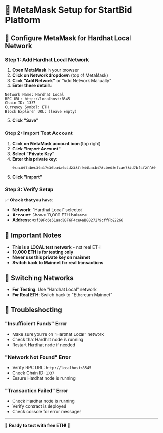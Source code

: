 # 🔗 MetaMask Setup for StartBid Platform

## 🎯 **Configure MetaMask for Hardhat Local Network**

### **Step 1: Add Hardhat Local Network**

1. **Open MetaMask** in your browser
2. **Click on Network dropdown** (top of MetaMask)
3. **Click "Add Network"** or "Add Network Manually"
4. **Enter these details**:

```
Network Name: Hardhat Local
RPC URL: http://localhost:8545
Chain ID: 1337
Currency Symbol: ETH
Block Explorer URL: (leave empty)
```

5. **Click "Save"**

### **Step 2: Import Test Account**

1. **Click on MetaMask account icon** (top right)
2. **Click "Import Account"**
3. **Select "Private Key"**
4. **Enter this private key**:
   ```
   0xac0974bec39a17e36ba4a6b4d238ff944bacb478cbed5efcae784d7bf4f2ff80
   ```
5. **Click "Import"**

### **Step 3: Verify Setup**

✅ **Check that you have**:
- **Network**: "Hardhat Local" selected
- **Account**: Shows 10,000 ETH balance
- **Address**: `0xf39Fd6e51aad88F6F4ce6aB8827279cffFb92266`

## 🚨 **Important Notes**

- **This is a LOCAL test network** - not real ETH
- **10,000 ETH is for testing only**
- **Never use this private key on mainnet**
- **Switch back to Mainnet for real transactions**

## 🔄 **Switching Networks**

- **For Testing**: Use "Hardhat Local" network
- **For Real ETH**: Switch back to "Ethereum Mainnet"

## 🐛 **Troubleshooting**

### **"Insufficient Funds" Error**
- Make sure you're on "Hardhat Local" network
- Check that Hardhat node is running
- Restart Hardhat node if needed

### **"Network Not Found" Error**
- Verify RPC URL: `http://localhost:8545`
- Check Chain ID: `1337`
- Ensure Hardhat node is running

### **"Transaction Failed" Error**
- Check Hardhat node is running
- Verify contract is deployed
- Check console for error messages

---

**🎯 Ready to test with free ETH! 🚀**
